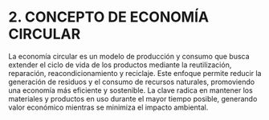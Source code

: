 # 2. CONCEPTO DE ECONOMÍA CIRCULAR

La economía circular es un modelo de producción y consumo que busca extender el ciclo de vida de los productos mediante la reutilización, reparación, reacondicionamiento y reciclaje. Este enfoque permite reducir la generación de residuos y el consumo de recursos naturales, promoviendo una economía más eficiente y sostenible. La clave radica en mantener los materiales y productos en uso durante el mayor tiempo posible, generando valor económico mientras se minimiza el impacto ambiental.
